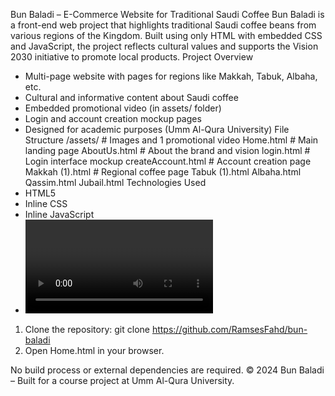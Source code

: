 Bun Baladi – E-Commerce Website for Traditional Saudi Coffee
Bun Baladi is a front-end web project that highlights traditional Saudi coffee beans from various regions of the Kingdom. Built using only HTML with embedded CSS and JavaScript, the project reflects cultural values and supports the Vision 2030 initiative to promote local products.
Project Overview
- Multi-page website with pages for regions like Makkah, Tabuk, Albaha, etc.
- Cultural and informative content about Saudi coffee
- Embedded promotional video (in assets/ folder)
- Login and account creation mockup pages
- Designed for academic purposes (Umm Al-Qura University)
File Structure
/assets/                 # Images and 1 promotional video
Home.html                # Main landing page
AboutUs.html             # About the brand and vision
login.html               # Login interface mockup
createAccount.html       # Account creation page
Makkah (1).html          # Regional coffee page
Tabuk (1).html
Albaha.html
Qassim.html
Jubail.html
Technologies Used
- HTML5
- Inline CSS
- Inline JavaScript
- <video> and <img> elements for media
How to Run Locally
1. Clone the repository:
   git clone https://github.com/RamsesFahd/bun-baladi
2. Open Home.html in your browser.

No build process or external dependencies are required.
© 2024 Bun Baladi – Built for a course project at Umm Al-Qura University.
